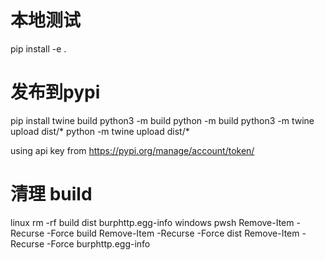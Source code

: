 # 本地测试
pip install -e .

# 发布到pypi

pip install twine build
python3 -m build
python -m build
python3 -m twine upload dist/*
python -m twine upload dist/*

using api key from https://pypi.org/manage/account/token/


# 清理 build 
linux
rm -rf build dist burphttp.egg-info
windows pwsh
Remove-Item -Recurse -Force build 
Remove-Item -Recurse -Force dist 
Remove-Item -Recurse -Force burphttp.egg-info
